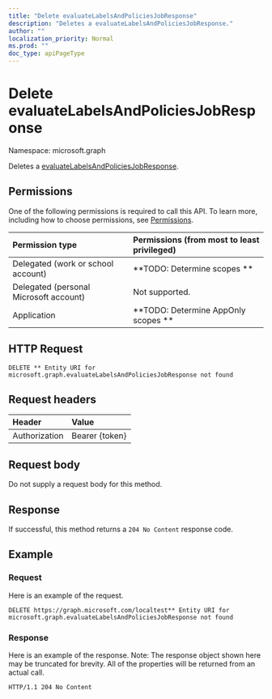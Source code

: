 ```yaml
---
title: "Delete evaluateLabelsAndPoliciesJobResponse"
description: "Deletes a evaluateLabelsAndPoliciesJobResponse."
author: ""
localization_priority: Normal
ms.prod: ""
doc_type: apiPageType
---
```


# Delete evaluateLabelsAndPoliciesJobResponse

Namespace: microsoft.graph

Deletes a [evaluateLabelsAndPoliciesJobResponse](../resources/evaluatelabelsandpoliciesjobresponse.md).

## Permissions
One of the following permissions is required to call this API. To learn more, including how to choose permissions, see [Permissions](/concepts/permissions-reference.md).

|Permission type|Permissions (from most to least privileged)|
|:---|:---|
|Delegated (work or school account)|**TODO: Determine scopes **|
|Delegated (personal Microsoft account)|Not supported.|
|Application|**TODO: Determine AppOnly scopes **|

## HTTP Request
<!-- {
  "blockType": "ignored"
}
-->
``` http
DELETE ** Entity URI for microsoft.graph.evaluateLabelsAndPoliciesJobResponse not found
```

## Request headers
|Header|Value|
|:---|:---|
|Authorization|Bearer {token}|

## Request body
Do not supply a request body for this method.

## Response
If successful, this method returns a `204 No Content` response code.

## Example

### Request
Here is an example of the request.
<!-- {
  "blockType": "request",
  "name": "delete_evaluatelabelsandpoliciesjobresponse"
}
-->
``` http
DELETE https://graph.microsoft.com/localtest** Entity URI for microsoft.graph.evaluateLabelsAndPoliciesJobResponse not found
```

### Response
Here is an example of the response. Note: The response object shown here may be truncated for brevity. All of the properties will be returned from an actual call.
<!-- {
  "blockType": "response",
  "truncated": true
}
-->
``` http
HTTP/1.1 204 No Content
```

